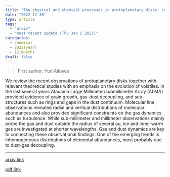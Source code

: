 ```yaml
---
title: "The physical and chemical processes in protoplanetary disks: constraints on the composition of comets"
date: "2022-12-30"
type: article
tags:
  - "arxiv"
  - "most recent update (Thu Jan 5 2023)"
categories:
  - chemical
  - 2022(year)
  - 12(month)
draft: false
---
```


> First author: Yuri Aikawa

 We review the recent observations of protoplanetary disks together with
relevant theoretical studies with an emphasis on the evolution of volatiles. In
the last several years Atacama Large Millimeter/submillimeter Array (ALMA)
provided evidence of grain growth, gas-dust decoupling, and sub-structures such
as rings and gaps in the dust continuum. Molecular line observations revealed
radial and vertical distributions of molecular abundances and also provided
significant constraints on the gas dynamics such as turbulence. While
sub-millimeter and millimeter observations mainly probe the gas and dust
outside the radius of several au, ice and inner warm gas are investigated at
shorter wavelengths. Gas and dust dynamics are key to connecting these
observational findings. One of the emerging trends is inhomogeneous
distributions of elemental abundances, most probably due to dust-gas
decoupling.

---
[arxiv link](http://arxiv.org/abs/2212.14529v2)

[pdf link](http://arxiv.org/pdf/2212.14529v2)